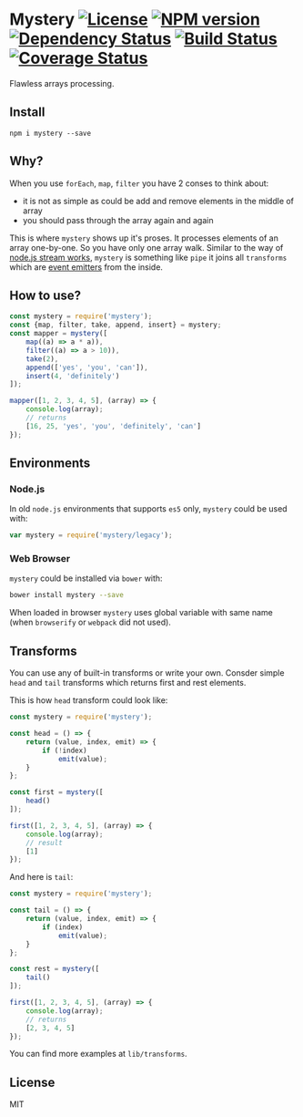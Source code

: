 # Mystery [![License][LicenseIMGURL]][LicenseURL] [![NPM version][NPMIMGURL]][NPMURL] [![Dependency Status][DependencyStatusIMGURL]][DependencyStatusURL] [![Build Status][BuildStatusIMGURL]][BuildStatusURL] [![Coverage Status][CoverageIMGURL]][CoverageURL]

Flawless arrays processing.

## Install

`npm i mystery --save`

## Why?

When you use `forEach`, `map`, `filter` you have 2 conses to think about:

- it is not as simple as could be add and remove elements in the middle of array
- you should pass through the array again and again

This is where `mystery` shows up it's proses. It processes elements of an array one-by-one.
So you have only one array walk. Similar to the way of [node.js stream works](https://nodejs.org/api/stream.html),
`mystery` is something like `pipe` it joins all `transforms` which are [event emitters](https://nodejs.org/api/events.html) from the inside.

## How to use?

```js
const mystery = require('mystery');
const {map, filter, take, append, insert} = mystery;
const mapper = mystery([
    map((a) => a * a)),
    filter((a) => a > 10)),
    take(2),
    append(['yes', 'you', 'can']),
    insert(4, 'definitely')
]);

mapper([1, 2, 3, 4, 5], (array) => {
    console.log(array);
    // returns
    [16, 25, 'yes', 'you', 'definitely', 'can']
});

```

## Environments

### Node.js

In old `node.js` environments that supports `es5` only, `mystery` could be used with:

```js
var mystery = require('mystery/legacy');
```

### Web Browser

`mystery` could be installed via `bower` with:

```sh
bower install mystery --save
```

When loaded in browser `mystery` uses global variable with same name (when `browserify` or `webpack` did not used).

## Transforms

You can use any of built-in transforms or write your own.
Consder simple `head` and `tail` transforms which returns first
and rest elements.

This is how `head` transform could look like:

```js
const mystery = require('mystery');

const head = () => {
    return (value, index, emit) => {
        if (!index)
            emit(value);
    }
};

const first = mystery([
    head()
]);

first([1, 2, 3, 4, 5], (array) => {
    console.log(array);
    // result
    [1]
});

```

And here is `tail`:

```js
const mystery = require('mystery');

const tail = () => {
    return (value, index, emit) => {
        if (index)
            emit(value);
    }
};

const rest = mystery([
    tail()
]);

first([1, 2, 3, 4, 5], (array) => {
    console.log(array);
    // returns
    [2, 3, 4, 5]
});

```

You can find more examples at `lib/transforms`.

## License

MIT

[NPMIMGURL]:                https://img.shields.io/npm/v/mystery.svg?style=flat
[BuildStatusIMGURL]:        https://img.shields.io/travis/coderaiser/mystery/master.svg?style=flat
[DependencyStatusIMGURL]:   https://img.shields.io/gemnasium/coderaiser/mystery.svg?style=flat
[LicenseIMGURL]:            https://img.shields.io/badge/license-MIT-317BF9.svg?style=flat
[NPMURL]:                   https://npmjs.org/package/mystery "npm"
[BuildStatusURL]:           https://travis-ci.org/coderaiser/mystery  "Build Status"
[DependencyStatusURL]:      https://gemnasium.com/coderaiser/mystery "Dependency Status"
[LicenseURL]:               https://tldrlegal.com/license/mit-license "MIT License"

[CoverageURL]:              https://coveralls.io/github/coderaiser/mystery?branch=master
[CoverageIMGURL]:           https://coveralls.io/repos/coderaiser/mystery/badge.svg?branch=master&service=github

